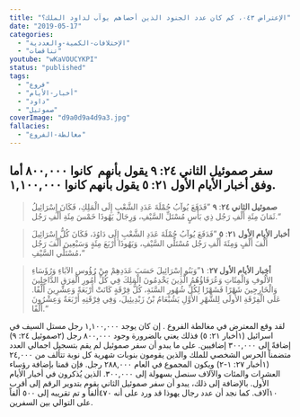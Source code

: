 ```yaml
---
title: "الإعتراض ٠٤٣، كم كان عدد الجنود الذين أحصاهم يوآب لداود الملك؟"
date: "2019-05-17"
categories:
  - "الإختلافات-الكمية-والعددية"
  - "تناقضات"
youtube: "wKaVOUCYKPI"
status: "published"
tags:
  - "فروع"
  - "أخبار-الأيام"
  - "داود"
  - "صموئيل"
coverImage: "d9a0d9a4d9a3.jpg"
fallacies:
  - "مغالطة-الفروع"
---
```


## **سفر صموئيل الثاني ٢٤: ٩ يقول بأنهم  كانوا ٨٠٠,٠٠٠ أما وفق أخبار الأيام الأول ٢١: ٥ يقول بأنهم كانوا ١,١٠٠,٠٠٠.**

> **صموئيل الثاني ٢٤**: **٩** ”فَدَفَعَ يُوآبُ جُمْلَةَ عَدَدِ الشَّعْبِ إِلَى الْمَلِكِ، فَكَانَ إِسْرَائِيلُ ثَمَانَ مِئَةِ أَلْفِ رَجُل ذِي بَأْسٍ مُسْتَلِّ السَّيْفِ، وَرِجَالُ يَهُوذَا خَمْسَ مِئَةِ أَلْفِ رَجُل.“

> **أخبار الأيام الأول ٢١**: **٥** ”فَدَفَعَ يُوآبُ جُمْلَةَ عَدَدِ الشَّعْبِ إِلَى دَاوُدَ، فَكَانَ كُلُّ إِسْرَائِيلَ أَلْفَ أَلْفٍ وَمِئَةَ أَلْفِ رَجُل مُسْتَلِّي السَّيْفِ، وَيَهُوذَا أَرْبَعَ مِئَةٍ وَسَبْعِينَ أَلْفَ رَجُل مُسْتَلِّي السَّيْفِ،“

> **أخبار الأيام الأول ٢٧**: **١**”وَبَنُو إِسْرَائِيلَ حَسَبَ عَدَدِهِمْ مِنْ رُؤُوسِ الآبَاءِ وَرُؤَسَاءِ الأُلُوفِ وَالْمِئَاتِ وَعُرَفَاؤُهُمُ الَّذِينَ يَخْدِمُونَ الْمَلِكَ فِي كُلِّ أُمُورِ الْفِرَقِ الدَّاخِلِينَ وَالْخَارِجِينَ شَهْرًا فَشَهْرًا لِكُلِّ شُهُورِ السَّنَةِ، كُلُّ فِرْقَةٍ كَانَتْ أَرْبَعَةً وَعِشْرِينَ أَلْفًا. عَلَى الْفِرْقَةِ الأُولَى لِلشَّهْرِ الأَوَّلِ يَشُبْعَامُ بْنُ زَبْدِيئِيلَ، وَفِي فِرْقَتِهِ أَرْبَعَةٌ وَعِشْرُونَ أَلْفًا.“

لقد وقع المعترض في مغالطة الفروع . إن كان يوجد ١,١٠٠,٠٠٠ رجل مستل السيف في اسرائيل (١أخبار ٢١: ٥) فذلك يعني بالضرورة وجود ٨٠٠,٠٠٠ رجل (٢صموئيل ٢٤: ٩) إضافةً إلى ٣٠٠,٠٠٠ إضافيين. على ما يبدو أن سفر صموئيل لم يقم بتسجيل اجمالي العدد متضمناً الحرس الشخصي للملك والذين يقومون بنوبات شهرية كل نوبة تتألف من ٢٤,٠٠٠ (١أخبار ٢٧: ١-٢) ويكون المجموع في العام ٢٨٨,٠٠٠ رجل. فإن قمنا بإضافة رؤساء العشرات والمئات والآلاف سنصل بسهولة إلى ٣٠٠,٠٠٠. الذين يُذكرون في أخبار الأيام الأول. بالإضافة إلى ذلك، يبدو أن سفر صموئيل الثاني يقوم بتدوير الرقم إلى أقرب ١٠آلاف. كما نجد أن عدد رجال يهوذا قد ورد على أنه ٤٧٠ألفاً و تم تقريبه إلى ٥٠٠ ألفاً على التوالي بين السفرين.
